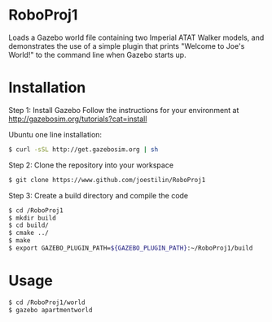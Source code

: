 # RoboProj1
Loads a Gazebo world file containing two Imperial ATAT Walker models, and demonstrates the use of a simple plugin that prints "Welcome to Joe's World!" to the command line when Gazebo starts up.

# Installation

Step 1: Install Gazebo
Follow the instructions for your environment at http://gazebosim.org/tutorials?cat=install

Ubuntu one line installation:
```bash
$ curl -sSL http://get.gazebosim.org | sh
```

Step 2:
Clone the repository into your workspace
```bash
$ git clone https://www.github.com/joestilin/RoboProj1
```

Step 3:
Create a build directory and compile the code
```bash
$ cd /RoboProj1
$ mkdir build
$ cd build/
$ cmake ../
$ make
$ export GAZEBO_PLUGIN_PATH=${GAZEBO_PLUGIN_PATH}:~/RoboProj1/build
```
# Usage
```bash
$ cd /RoboProj1/world
$ gazebo apartmentworld
```


